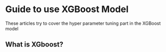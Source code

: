 # Guide to use XGBoost Model
These articles try to cover the hyper parameter tuning part in the XGBoost model

## What is XGboost?

